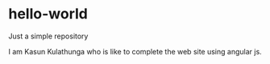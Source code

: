 # hello-world
Just a simple repository


I am Kasun Kulathunga who is like to complete the web site using angular js.
